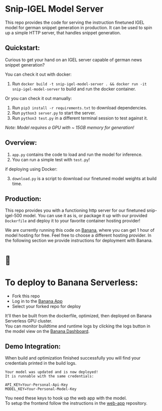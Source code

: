 
# Snip-IGEL Model Server

This repo provides the code for serving the instruction finetuned IGEL model for german snippet generation in production.
It can be used to spin up a simple HTTP server, that handles snippet generation.

## Quickstart:

Curious to get your hand on an IGEL server capable of german news snippet generation?

You can check it out with docker:

1. Run `docker build -t snip-igel-model-server . && docker run -it snip-igel-model-server` to build and run the docker container.

Or you can check it out manually:

1. Run `pip3 install -r requirements.txt` to download dependencies.
2. Run `python3 server.py` to start the server.
3. Run `python3 test.py` in a different terminal session to test against it.

*Note: Model requires a GPU with ~ 15GB memory for generation!*

## Overview:

1. `app.py` contains the code to load and run the model for inference.
2. You can run a simple test with `test.py`!

if deploying using Docker:

3. `download.py` is a script to download our finetuned model weights at build time.

## Production:

This repo provides you with a functioning http server for our finetuned snip-igel-500 model. You can use it as is, or package it up with our provided `Dockerfile` and deploy it to your favorite container hosting provider!

We are currently running this code on [Banana](https://banana.dev), where you can get 1 hour of model hosting for free. Feel free to choose a different hosting provider. In the following section we provide instructions for deployment with Banana.

# 🍌

# To deploy to Banana Serverless:

- Fork this repo
- Log in to the [Banana App](https://app.banana.dev)
- Select your forked repo for deploy

It'll then be built from the dockerfile, optimized, then deployed on Banana Serverless GPU cluster.  
You can monitor buildtime and runtime logs by clicking the logs button in the model view on the [Banana Dashboard](https://app.banana.dev).

## Demo Integration:

When build and optimization finished successfully you will find your credentials printed in the build logs.

```
Your model was updated and is now deployed!
It is runnable with the same credentials:

API_KEY=Your-Personal-Api-Key
MODEL_KEY=Your-Personal-Model-Key
```

You need these keys to hook up the web app with the model.  
To setup the frontend follow the instructions in the [web-app](https://github.com/snipaid-nlg/web-app) repository.
